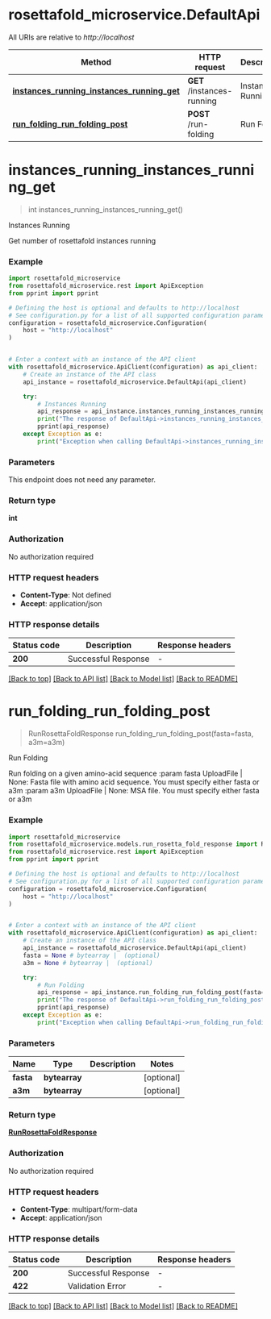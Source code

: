 # rosettafold_microservice.DefaultApi

All URIs are relative to *http://localhost*

Method | HTTP request | Description
------------- | ------------- | -------------
[**instances_running_instances_running_get**](DefaultApi.md#instances_running_instances_running_get) | **GET** /instances-running | Instances Running
[**run_folding_run_folding_post**](DefaultApi.md#run_folding_run_folding_post) | **POST** /run-folding | Run Folding


# **instances_running_instances_running_get**
> int instances_running_instances_running_get()

Instances Running

Get number of rosettafold instances running

### Example


```python
import rosettafold_microservice
from rosettafold_microservice.rest import ApiException
from pprint import pprint

# Defining the host is optional and defaults to http://localhost
# See configuration.py for a list of all supported configuration parameters.
configuration = rosettafold_microservice.Configuration(
    host = "http://localhost"
)


# Enter a context with an instance of the API client
with rosettafold_microservice.ApiClient(configuration) as api_client:
    # Create an instance of the API class
    api_instance = rosettafold_microservice.DefaultApi(api_client)

    try:
        # Instances Running
        api_response = api_instance.instances_running_instances_running_get()
        print("The response of DefaultApi->instances_running_instances_running_get:\n")
        pprint(api_response)
    except Exception as e:
        print("Exception when calling DefaultApi->instances_running_instances_running_get: %s\n" % e)
```



### Parameters

This endpoint does not need any parameter.

### Return type

**int**

### Authorization

No authorization required

### HTTP request headers

 - **Content-Type**: Not defined
 - **Accept**: application/json

### HTTP response details

| Status code | Description | Response headers |
|-------------|-------------|------------------|
**200** | Successful Response |  -  |

[[Back to top]](#) [[Back to API list]](../README.md#documentation-for-api-endpoints) [[Back to Model list]](../README.md#documentation-for-models) [[Back to README]](../README.md)

# **run_folding_run_folding_post**
> RunRosettaFoldResponse run_folding_run_folding_post(fasta=fasta, a3m=a3m)

Run Folding

Run folding on a given amino-acid sequence :param fasta UploadFile | None: Fasta file with amino acid sequence. You must specify either fasta or a3m :param a3m UploadFile | None: MSA file. You must specify either fasta or a3m

### Example


```python
import rosettafold_microservice
from rosettafold_microservice.models.run_rosetta_fold_response import RunRosettaFoldResponse
from rosettafold_microservice.rest import ApiException
from pprint import pprint

# Defining the host is optional and defaults to http://localhost
# See configuration.py for a list of all supported configuration parameters.
configuration = rosettafold_microservice.Configuration(
    host = "http://localhost"
)


# Enter a context with an instance of the API client
with rosettafold_microservice.ApiClient(configuration) as api_client:
    # Create an instance of the API class
    api_instance = rosettafold_microservice.DefaultApi(api_client)
    fasta = None # bytearray |  (optional)
    a3m = None # bytearray |  (optional)

    try:
        # Run Folding
        api_response = api_instance.run_folding_run_folding_post(fasta=fasta, a3m=a3m)
        print("The response of DefaultApi->run_folding_run_folding_post:\n")
        pprint(api_response)
    except Exception as e:
        print("Exception when calling DefaultApi->run_folding_run_folding_post: %s\n" % e)
```



### Parameters


Name | Type | Description  | Notes
------------- | ------------- | ------------- | -------------
 **fasta** | **bytearray**|  | [optional] 
 **a3m** | **bytearray**|  | [optional] 

### Return type

[**RunRosettaFoldResponse**](RunRosettaFoldResponse.md)

### Authorization

No authorization required

### HTTP request headers

 - **Content-Type**: multipart/form-data
 - **Accept**: application/json

### HTTP response details

| Status code | Description | Response headers |
|-------------|-------------|------------------|
**200** | Successful Response |  -  |
**422** | Validation Error |  -  |

[[Back to top]](#) [[Back to API list]](../README.md#documentation-for-api-endpoints) [[Back to Model list]](../README.md#documentation-for-models) [[Back to README]](../README.md)

